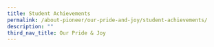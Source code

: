 ```yaml
---
title: Student Achievements
permalink: /about-pioneer/our-pride-and-joy/student-achievements/
description: ""
third_nav_title: Our Pride & Joy
---
```


